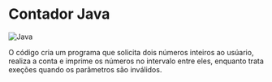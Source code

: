 # Contador Java
![Java](https://img.shields.io/badge/java-%23ED8B00.svg?style=for-the-badge&logo=openjdk&logoColor=white)

O código cria um programa que solicita dois números inteiros ao usúario, realiza a conta e imprime 
os números no intervalo entre eles, enquanto trata exeções quando os parâmetros são inválidos.
